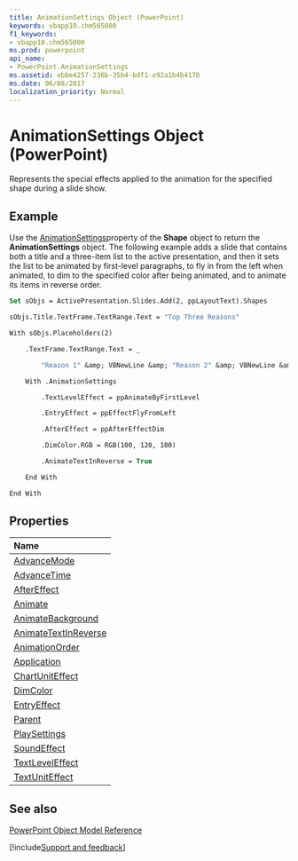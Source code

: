 ```yaml
---
title: AnimationSettings Object (PowerPoint)
keywords: vbapp10.chm565000
f1_keywords:
- vbapp10.chm565000
ms.prod: powerpoint
api_name:
- PowerPoint.AnimationSettings
ms.assetid: ebbe4257-236b-35b4-bdf1-e92a1b4b417b
ms.date: 06/08/2017
localization_priority: Normal
---
```



# AnimationSettings Object (PowerPoint)

Represents the special effects applied to the animation for the specified shape during a slide show.


## Example

Use the [AnimationSettings](./PowerPoint.Shape.AnimationSettings.md)property of the  **Shape** object to return the **AnimationSettings** object. The following example adds a slide that contains both a title and a three-item list to the active presentation, and then it sets the list to be animated by first-level paragraphs, to fly in from the left when animated, to dim to the specified color after being animated, and to animate its items in reverse order.


```vb
Set sObjs = ActivePresentation.Slides.Add(2, ppLayoutText).Shapes

sObjs.Title.TextFrame.TextRange.Text = "Top Three Reasons"

With sObjs.Placeholders(2)

    .TextFrame.TextRange.Text = _

        "Reason 1" &amp; VBNewLine &amp; "Reason 2" &amp; VBNewLine &amp; "Reason 3"

    With .AnimationSettings

        .TextLevelEffect = ppAnimateByFirstLevel

        .EntryEffect = ppEffectFlyFromLeft

        .AfterEffect = ppAfterEffectDim

        .DimColor.RGB = RGB(100, 120, 100)

        .AnimateTextInReverse = True

    End With

End With
```


## Properties



|Name|
|:-----|
|[AdvanceMode](./PowerPoint.AnimationSettings.AdvanceMode.md)|
|[AdvanceTime](./PowerPoint.AnimationSettings.AdvanceTime.md)|
|[AfterEffect](./PowerPoint.AnimationSettings.AfterEffect.md)|
|[Animate](./PowerPoint.AnimationSettings.Animate.md)|
|[AnimateBackground](./PowerPoint.AnimationSettings.AnimateBackground.md)|
|[AnimateTextInReverse](./PowerPoint.AnimationSettings.AnimateTextInReverse.md)|
|[AnimationOrder](./PowerPoint.AnimationSettings.AnimationOrder.md)|
|[Application](./PowerPoint.AnimationSettings.Application.md)|
|[ChartUnitEffect](./PowerPoint.AnimationSettings.ChartUnitEffect.md)|
|[DimColor](./PowerPoint.AnimationSettings.DimColor.md)|
|[EntryEffect](./PowerPoint.AnimationSettings.EntryEffect.md)|
|[Parent](./PowerPoint.AnimationSettings.Parent.md)|
|[PlaySettings](./PowerPoint.AnimationSettings.PlaySettings.md)|
|[SoundEffect](./PowerPoint.AnimationSettings.SoundEffect.md)|
|[TextLevelEffect](./PowerPoint.AnimationSettings.TextLevelEffect.md)|
|[TextUnitEffect](./PowerPoint.AnimationSettings.TextUnitEffect.md)|

## See also


[PowerPoint Object Model Reference](./overview/PowerPoint/object-model.md)

[!include[Support and feedback](~/includes/feedback-boilerplate.md)]